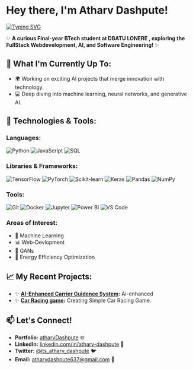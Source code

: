 #  Hey there, I'm **Atharv Dashpute**!

[![Typing SVG](https://readme-typing-svg.herokuapp.com?color=%23F76C6C&lines=Full+Stack+%7C+AI+Enthusiast+%7C+Software+Engineer)](https://git.io/typing-svg)

✨ **A curious Final-year BTech student at DBATU LONERE , exploring the FullStack Webdevelopment, AI, and Software Engineering!** ✨

## 🌱 **What I'm Currently Up To:**
- 🌍 Working on exciting AI projects that merge innovation with technology.
- 💻 Deep diving into machine learning, neural networks, and generative AI.

## 🔧 **Technologies & Tools:**

### Languages:
![Python](https://img.shields.io/badge/-Python-FFD43B?style=flat-square&logo=python&logoColor=blue)
![JavaScript](https://img.shields.io/badge/-JavaScript-F7DF1E?style=flat-square&logo=javascript&logoColor=black)
![SQL](https://img.shields.io/badge/-SQL-4479A1?style=flat-square&logo=postgresql&logoColor=white)

### Libraries & Frameworks:
![TensorFlow](https://img.shields.io/badge/-TensorFlow-FF6F00?style=flat-square&logo=tensorflow&logoColor=white)
![PyTorch](https://img.shields.io/badge/-PyTorch-EE4C2C?style=flat-square&logo=pytorch&logoColor=white)
![Scikit-learn](https://img.shields.io/badge/-Scikit--learn-F7931E?style=flat-square&logo=scikit-learn&logoColor=white)
![Keras](https://img.shields.io/badge/-Keras-D00000?style=flat-square&logo=keras&logoColor=white)
![Pandas](https://img.shields.io/badge/-Pandas-150458?style=flat-square&logo=pandas&logoColor=white)
![NumPy](https://img.shields.io/badge/-NumPy-013243?style=flat-square&logo=numpy&logoColor=white)

### Tools:
![Git](https://img.shields.io/badge/-Git-F05032?style=flat-square&logo=git&logoColor=white)
![Docker](https://img.shields.io/badge/-Docker-2496ED?style=flat-square&logo=docker&logoColor=white)
![Jupyter](https://img.shields.io/badge/-Jupyter-F37626?style=flat-square&logo=jupyter&logoColor=white)
![Power BI](https://img.shields.io/badge/-Power%20BI-F2C811?style=flat-square&logo=power-bi&logoColor=black)
![VS Code](https://img.shields.io/badge/-VS%20Code-007ACC?style=flat-square&logo=visual-studio-code&logoColor=white)

### Areas of Interest:
- 🧠 Machine Learning
- 📊 Web-Devlopment 
- 🎨 GANs
- 🌿 Energy Efficiency Optimization

## 📈 **My Recent Projects:**
- ✨ **[AI-Enhanced Carrier Guidence System](https://atharvdashpute.github.io/Ai-Enhanced-Carrier-Guidelnce-System/):** Ai-enhanced
- ✨ **[Car Racing game](https://atharvdashpute.github.io/Car-racing-game/):** Creating Simple Car Racing Game.


## 📫 **Let's Connect!**
- **Portfolio:** [atharvDashpute]() 🌐
- **LinkedIn:** [linkedin.com/in/atharv-dashpute](https://www.linkedin.com/in/atharv-dashpute-94bba8257/) 💼
- **Twitter:** [@its_atharv_dashpute](https://www.threads.com/@its_atharv_dashpute?xmt=AQF0ALhuk1dI9RGRg9EvdOUrc8bNPtwNrujEkavwpeZmEj0) 🐦
- **Email:** atharvdashpute637@gmail.com 📧
